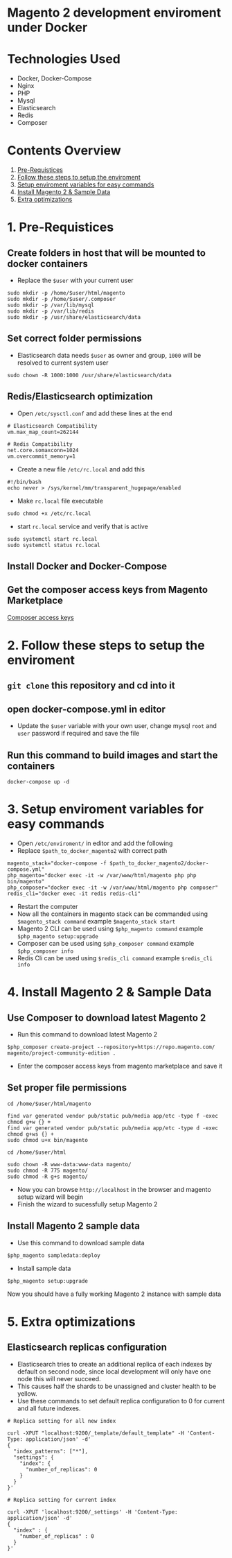 # Magento 2 development enviroment under Docker

# Technologies Used
- Docker, Docker-Compose
- Nginx
- PHP
- Mysql
- Elasticsearch
- Redis
- Composer

# Contents Overview
1. [Pre-Requistices](#1-pre-requistices)
2. [Follow these steps to setup the enviroment](#2-follow-these-steps-to-setup-the-enviroment)
3. [Setup enviroment variables for easy commands](#3-setup-enviroment-variables-for-easy-commands)
4. [Install Magento 2 & Sample Data](#4-install-magento-2-sample-data)
5. [Extra optimizations](#5-extra-optimizations)

# 1. Pre-Requistices

## Create folders in host that will be mounted to docker containers
- Replace the `$user` with your current user
```
sudo mkdir -p /home/$user/html/magento
sudo mkdir -p /home/$user/.composer
sudo mkdir -p /var/lib/mysql
sudo mkdir -p /var/lib/redis
sudo mkdir -p /usr/share/elasticsearch/data
```

## Set correct folder permissions
- Elasticsearch data needs `$user` as owner and group, `1000` will be resolved to current system user
```
sudo chown -R 1000:1000 /usr/share/elasticsearch/data
```

## Redis/Elasticsearch optimization
- Open `/etc/sysctl.conf` and add these lines at the end
```
# Elasticsearch Compatibility
vm.max_map_count=262144

# Redis Compatibility
net.core.somaxconn=1024
vm.overcommit_memory=1
```
- Create a new file `/etc/rc.local` and add this
```
#!/bin/bash
echo never > /sys/kernel/mm/transparent_hugepage/enabled
```
- Make `rc.local` file executable
```
sudo chmod +x /etc/rc.local
```
- start `rc.local` service and verify that is active
```
sudo systemctl start rc.local
sudo systemctl status rc.local
```

## Install Docker and Docker-Compose

## Get the composer access keys from Magento Marketplace
[Composer access keys](https://devdocs.magento.com/guides/v2.3/install-gde/prereq/connect-auth.html)

# 2. Follow these steps to setup the enviroment

## `git clone` this repository and cd into it

## open docker-compose.yml in editor
- Update the `$user` variable with your own user, change mysql `root` and `user` password if required and save the file

## Run this command to build images and start the containers
```
docker-compose up -d
```

# 3. Setup enviroment variables for easy commands
- Open `/etc/enviroment/` in editor and add the following
- Replace `$path_to_docker_magento2` with correct path
```
magento_stack="docker-compose -f $path_to_docker_magento2/docker-compose.yml"
php_magento="docker exec -it -w /var/www/html/magento php php bin/magento"
php_composer="docker exec -it -w /var/www/html/magento php composer"
redis_cli="docker exec -it redis redis-cli"
```
- Restart the computer
- Now all the containers in magento stack can be commanded using `$magento_stack command` example `$magento_stack start`
- Magento 2 CLI can be used using `$php_magento command` example `$php_magento setup:upgrade`
- Composer can be used using `$php_composer command` example `$php_composer info`
- Redis Cli can be used using `$redis_cli command` example `$redis_cli info`

# 4. Install Magento 2 & Sample Data

## Use Composer to download latest Magento 2
- Run this command to download latest Magento 2 
```
$php_composer create-project --repository=https://repo.magento.com/ magento/project-community-edition .
```
- Enter the composer access keys from magento marketplace and save it

## Set proper file permissions
```
cd /home/$user/html/magento

find var generated vendor pub/static pub/media app/etc -type f -exec chmod g+w {} +
find var generated vendor pub/static pub/media app/etc -type d -exec chmod g+ws {} +
sudo chmod u+x bin/magento
```

```
cd /home/$user/html

sudo chown -R www-data:www-data magento/
sudo chmod -R 775 magento/
sudo chmod -R g+s magento/
```
- Now you can browse `http://localhost` in the browser and magento setup wizard will begin
- Finish the wizard to sucessfully setup Magento 2

## Install Magento 2 sample data
- Use this command to download sample data
```
$php_magento sampledata:deploy
```
- Install sample data
```
$php_magento setup:upgrade
```
Now you should have a fully working Magento 2 instance with sample data

# 5. Extra optimizations

## Elasticsearch replicas configuration
- Elasticsearch tries to create an additional replica of each indexes by default on second node, since local development will only have one node this will never succeed.
- This causes half the shards to be unassigned and cluster health to be yellow.
- Use these commands to set default replica configuration to 0 for current and all future indexes.
```
# Replica setting for all new index

curl -XPUT "localhost:9200/_template/default_template" -H 'Content-Type: application/json' -d'
{
  "index_patterns": ["*"],
  "settings": {
    "index": {
      "number_of_replicas": 0
    }
  }
}'

# Replica setting for current index

curl -XPUT 'localhost:9200/_settings' -H 'Content-Type: application/json' -d'
{
  "index" : {
    "number_of_replicas" : 0
  }
}'
```